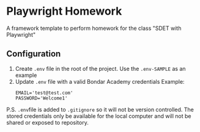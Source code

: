 # Playwright Homework
A framework template to perform homework for the class "SDET with Playwright"

## Configuration
1. Create ```.env``` file in the root of the project. Use the ```.env-SAMPLE``` as an example
2. Update ```.env``` file with a valid Bondar Academy credentials
    Example:
    ```
    EMAIL='test@test.com'
    PASSWORD='Welcome1'
    ```

P.S. ```.env```file is added to ```.gitignore``` so it will not be version controlled. 
The stored credentials only be available for the local computer and will not be shared or exposed to repository.